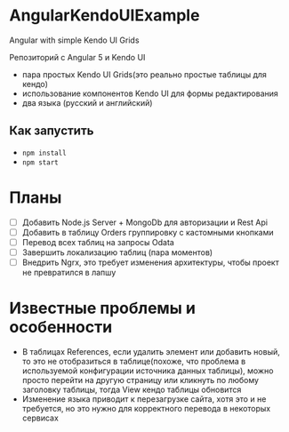 # AngularKendoUIExample
Angular with simple Kendo UI Grids

Репозиторий с Angular 5 и Kendo UI

- пара простых Kendo UI Grids(это реально простые таблицы для кендо)
- использование компонентов Kendo UI для формы редактирования
- два языка (русский и английский)


## Как запустить
- `npm install`
- `npm start`

# Планы
- [ ] Добавить Node.js Server + MongoDb для авторизации и Rest Api
- [ ] Добавить в таблицу Orders группировку с кастомными кнопками
- [ ] Перевод всех таблиц на запросы Odata
- [ ] Завершить локализацию таблиц (пара моментов)
- [ ] Внедрить Ngrx, это требует изменения архитектуры, чтобы проект не превратился в лапшу

# Известные проблемы и особенности
- В таблицах References, если удалить элемент или добавить новый, то это не отобразиться в таблице(похоже, что проблема в используемой конфигурации источника данных таблицы),
можно просто перейти на другую страницу или кликнуть по любому заголовку таблицы, тогда View кендо таблицы обновится
- Изменение языка приводит к перезагрузке сайта, хотя это и не требуется, но это нужно для корректного перевода в некоторых сервисах

